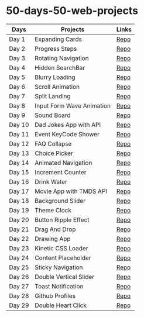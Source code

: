 # 50-days-50-web-projects


Days  | Projects | Links
------------ | ------------- | -------------
Day 1 | Expanding Cards| [Repo](https://github.com/cagataybalikci/50-days-50-web-projects/tree/main/Day%201%20-%20Expanding%20Cards)
Day 2 | Progress Steps | [Repo](https://github.com/cagataybalikci/50-days-50-web-projects/tree/main/Day%202%20-%20Progress%20Bar)
Day 3 | Rotating Navigation | [Repo](https://github.com/cagataybalikci/50-days-50-web-projects/tree/main/Day%203%20-%20Rotating%20Navigation)
Day 4 | Hidden SearchBar | [Repo](https://github.com/cagataybalikci/50-days-50-web-projects/tree/main/Day%204%20-%20Hidden%20Search%20Bar)
Day 5 | Blurry Loading | [Repo](https://github.com/cagataybalikci/50-days-50-web-projects/tree/main/Day%205%20-%20Blurry%20Loading)
Day 6 | Scroll Animation | [Repo](https://github.com/cagataybalikci/50-days-50-web-projects/tree/main/Day%206%20-%20Scroll%20Animation)
Day 7 | Split Landing | [Repo](https://github.com/cagataybalikci/50-days-50-web-projects/tree/main/Day%207%20-%20Split%20Landing)
Day 8 | Input Form Wave Animation | [Repo](https://github.com/cagataybalikci/50-days-50-web-projects/tree/main/Day%208%20-%20Form%20Wave%20Animation)
Day 9 | Sound Board | [Repo](https://github.com/cagataybalikci/50-days-50-web-projects/tree/main/Day%209%20-%20Sound%20board)
Day 10 | Dad Jokes App with API | [Repo](https://github.com/cagataybalikci/50-days-50-web-projects/tree/main/Day%2010%20-%20Dad%20Jokes)
Day 11 | Event KeyCode Shower | [Repo](https://github.com/cagataybalikci/50-days-50-web-projects/tree/main/Day%2011%20-%20Event%20Keycode)
Day 12 | FAQ Collapse | [Repo](https://github.com/cagataybalikci/50-days-50-web-projects/tree/main/Day%2012%20-%20%20FAQ%20Collapse)
Day 13 | Choice Picker | [Repo](https://github.com/cagataybalikci/50-days-50-web-projects/tree/main/Day%2013%20-%20Choice%20Picker)
Day 14 | Animated Navigation | [Repo](https://github.com/cagataybalikci/50-days-50-web-projects/tree/main/Day%2014%20-%20Animated%20Navigation)
Day 15 | Increment Counter | [Repo](https://github.com/cagataybalikci/50-days-50-web-projects/tree/main/Day%2015%20-%20Incrementing%20Counter)
Day 16 | Drink Water | [Repo](https://github.com/cagataybalikci/50-days-50-web-projects/tree/main/Day%2016%20-%20Drink%20Water)
Day 17 | Movie App with TMDS API | [Repo](https://github.com/cagataybalikci/50-days-50-web-projects/tree/main/Day%2017%20-%20Movie%20App)
Day 18 | Background Slider | [Repo](https://github.com/cagataybalikci/50-days-50-web-projects/tree/main/Day%2018%20-%20Background%20Slider)
Day 19 | Theme Clock | [Repo](https://github.com/cagataybalikci/50-days-50-web-projects/tree/main/Day%2019%20-%20Theme%20Clock)
Day 20 | Button Ripple Effect | [Repo](https://github.com/cagataybalikci/50-days-50-web-projects/tree/main/Day%2020%20-%20Button%20Ripple%20Effect)
Day 21 | Drag And Drop | [Repo](https://github.com/cagataybalikci/50-days-50-web-projects/tree/main/Day%2021%20-%20Drag%20And%20Drop)
Day 22 | Drawing App | [Repo](https://github.com/cagataybalikci/50-days-50-web-projects/tree/main/Day%2022%20-%20Drawing%20App)
Day 23 | Kinetic CSS Loader | [Repo](https://github.com/cagataybalikci/50-days-50-web-projects/tree/main/Day%2023%20-%20Kinetic%20CSS%20Loader)
Day 24 | Content Placeholder | [Repo](https://github.com/cagataybalikci/50-days-50-web-projects/tree/main/Day%2024%20-%20Content%20Placeholder)
Day 25 | Sticky Navigation | [Repo](https://github.com/cagataybalikci/50-days-50-web-projects/tree/main/Day%2025%20-%20Sticky%20Navigation)
Day 26 | Double Vertical Slider | [Repo](https://github.com/cagataybalikci/50-days-50-web-projects/tree/main/Day%2026%20-%20Double%20Vertical%20Slider)
Day 27 | Toast Notification | [Repo](https://github.com/cagataybalikci/50-days-50-web-projects/tree/main/Day%2027%20-%20Toast%20Notification)
Day 28 | Github Profiles | [Repo](https://github.com/cagataybalikci/50-days-50-web-projects/tree/main/Day%2028%20-%20Github%20Profiles)
Day 29 | Double Heart Click | [Repo](#)

